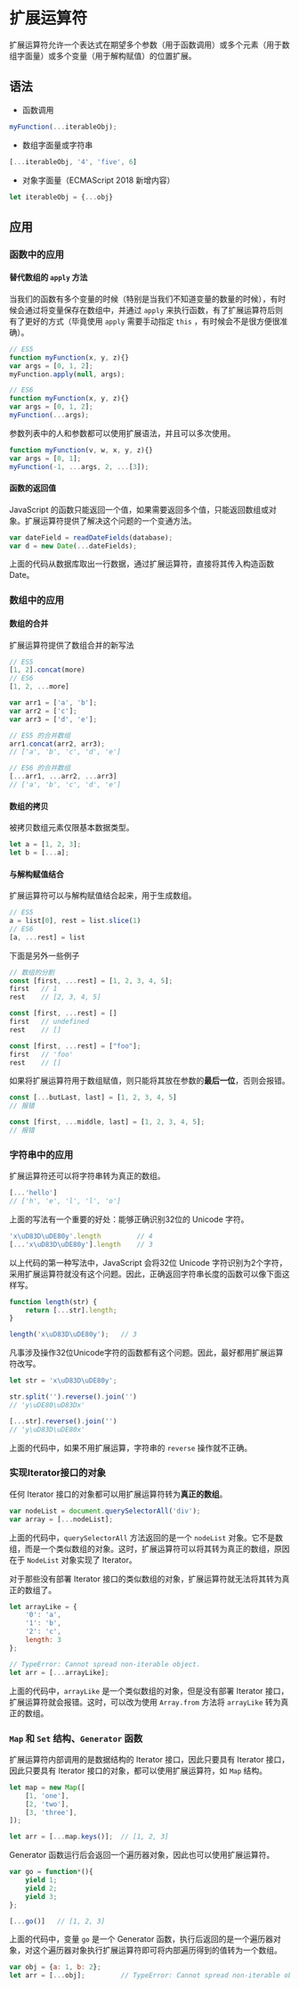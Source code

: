 # 扩展运算符

扩展运算符允许一个表达式在期望多个参数（用于函数调用）或多个元素（用于数组字面量）或多个变量（用于解构赋值）的位置扩展。

## 语法

- 函数调用

```Javascript
myFunction(...iterableObj);
```

- 数组字面量或字符串

```javascript
[...iterableObj, '4', 'five', 6]
```

- 对象字面量（ECMAScript 2018 新增内容）

```javascript
let iterableObj = {...obj}
```

## 应用

### 函数中的应用

#### 替代数组的 `apply` 方法

当我们的函数有多个变量的时候（特别是当我们不知道变量的数量的时候），有时候会通过将变量保存在数组中，并通过 `apply` 来执行函数，有了扩展运算符后则有了更好的方式（毕竟使用 `apply` 需要手动指定 `this` ，有时候会不是很方便很准确）。

```javascript
// ES5
function myFunction(x, y, z){}
var args = [0, 1, 2];
myFunction.apply(null, args);

// ES6
function myFunction(x, y, z){}
var args = [0, 1, 2];
myFunction(...args);
```

参数列表中的人和参数都可以使用扩展语法，并且可以多次使用。

```javascript
function myFunction(v, w, x, y, z){}
var args = [0, 1];
myFunction(-1, ...args, 2, ...[3]);
```

#### 函数的返回值

JavaScript 的函数只能返回一个值，如果需要返回多个值，只能返回数组或对象。扩展运算符提供了解决这个问题的一个变通方法。

```javascript
var dateField = readDateFields(database);
var d = new Date(...dateFields);
```

上面的代码从数据库取出一行数据，通过扩展运算符，直接将其传入构造函数 Date。

### 数组中的应用

#### 数组的合并

扩展运算符提供了数组合并的新写法

```javascript
// ES5
[1, 2].concat(more)
// ES6
[1, 2, ...more]

var arr1 = ['a', 'b'];
var arr2 = ['c'];
var arr3 = ['d', 'e'];

// ES5 的合并数组
arr1.concat(arr2, arr3);
// ['a', 'b', 'c', 'd', 'e']

// ES6 的合并数组
[...arr1, ...arr2, ...arr3]
// ['a', 'b', 'c', 'd', 'e']
```

#### 数组的拷贝

被拷贝数组元素仅限基本数据类型。

```javascript
let a = [1, 2, 3];
let b = [...a];
```

#### 与解构赋值结合

扩展运算符可以与解构赋值结合起来，用于生成数组。

```javascript
// ES5
a = list[0], rest = list.slice(1)
// ES6
[a, ...rest] = list
```

下面是另外一些例子

```javascript
// 数组的分割
const [first, ...rest] = [1, 2, 3, 4, 5];
first	// 1
rest	// [2, 3, 4, 5]

const [first, ...rest] = []
first	// undefined
rest	// []

const [first, ...rest] = ["foo"];
first	// 'foo'
rest	// []
```

如果将扩展运算符用于数组赋值，则只能将其放在参数的**最后一位**，否则会报错。

```javascript
const [...butLast, last] = [1, 2, 3, 4, 5]
// 报错

const [first, ...middle, last] = [1, 2, 3, 4, 5];
// 报错
```

### 字符串中的应用

扩展运算符还可以将字符串转为真正的数组。

```javascript
[...'hello']
// ['h', 'e', 'l', 'l', 'o']
```

上面的写法有一个重要的好处：能够正确识别32位的 Unicode 字符。

```javascript
'x\uD83D\uDE80y'.length			// 4
[...'x\uD83D\uDE80y'].length	// 3
```

以上代码的第一种写法中，JavaScript 会将32位 Unicode 字符识别为2个字符，采用扩展运算符就没有这个问题。因此，正确返回字符串长度的函数可以像下面这样写。

```javascript
function length(str) {
    return [...str].length;
}

length('x\uD83D\uDE80y');	// 3
```

凡事涉及操作32位Unicode字符的函数都有这个问题。因此，最好都用扩展运算符改写。

```javascript
let str = 'x\uD83D\uDE80y';

str.split('').reverse().join('')
// 'y\uDE80\uD83Dx'

[...str].reverse().join('')
// 'y\uD83D\uDE80x'
```

上面的代码中，如果不用扩展运算，字符串的 `reverse`  操作就不正确。

### 实现Iterator接口的对象

任何 Iterator 接口的对象都可以用扩展运算符转为**真正的数组**。

```javascript
var nodeList = document.querySelectorAll('div');
var array = [...nodeList];
```

上面的代码中，`querySelectorAll` 方法返回的是一个 `nodeList` 对象。它不是数组，而是一个类似数组的对象。这时，扩展运算符可以将其转为真正的数组，原因在于 `NodeList` 对象实现了 Iterator。

对于那些没有部署 Iterator 接口的类似数组的对象，扩展运算符就无法将其转为真正的数组了。

```javascript
let arrayLike = {
    '0': 'a',
    '1': 'b',
    '2': 'c',
    length: 3
};

// TypeError: Cannot spread non-iterable object.
let arr = [...arrayLike];
```

上面的代码中，`arrayLike`  是一个类似数组的对象，但是没有部署 Iterator 接口，扩展运算符就会报错。这时，可以改为使用 `Array.from` 方法将 `arrayLike` 转为真正的数组。

### `Map` 和 `Set` 结构、`Generator` 函数

扩展运算符内部调用的是数据结构的 Iterator 接口，因此只要具有 Iterator 接口，因此只要具有 Iterator 接口的对象，都可以使用扩展运算符，如 `Map` 结构。

```javascript
let map = new Map([
    [1, 'one'],
    [2, 'two'],
    [3, 'three'],
]);

let arr = [...map.keys()];	// [1, 2, 3]
```

Generator 函数运行后会返回一个遍历器对象，因此也可以使用扩展运算符。

```javascript
var go = function*(){
    yield 1;
    yield 2;
    yield 3;
};

[...go()]	// [1, 2, 3]
```

上面的代码中，变量 `go` 是一个 Generator 函数，执行后返回的是一个遍历器对象，对这个遍历器对象执行扩展运算符即可将内部遍历得到的值转为一个数组。

```javascript
var obj = {a: 1, b: 2};
let arr = [...obj];			// TypeError: Cannot spread non-iterable object
```

